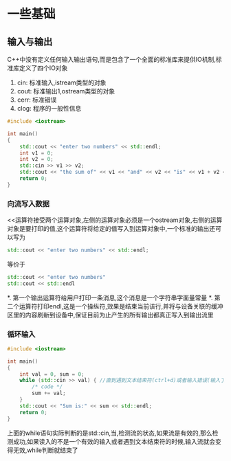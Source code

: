 # 一些基础

## 输入与输出

C++中没有定义任何输入输出语句,而是包含了一个全面的标准库来提供IO机制,标准库定义了四个IO对象

1. cin: 标准输入,istream类型的对象
2. cout: 标准输出1,ostream类型的对象
3. cerr: 标准错误
4. clog: 程序的一般性信息

```.cpp
#include <iostream>

int main()
{
    std::cout << "enter two numbers" << std::endl;
    int v1 = 0;
    int v2 = 0;
    std::cin >> v1 >> v2;
    std::cout << "the sum of" << v1 << "and" << v2 << "is" << v1 + v2 << std::endl;
    return 0;
}
```

### 向流写入数据

<<运算符接受两个运算对象,左侧的运算对象必须是一个ostream对象,右侧的运算对象是要打印的值,这个运算符将给定的值写入到运算对象中,一个标准的输出还可以写为

```.cpp
std::cout << "enter two numbers" << std::endl;
```

等价于

```.cpp  
std::cout << "enter two numbers"  
std::cout << std::endl
```

*. 第一个输出运算符给用户打印一条消息,这个消息是一个字符串字面量常量
*. 第二个运算符打印endl,这是一个操纵符,效果是结束当前该行,并将与设备关联的缓冲区里的内容刷新到设备中,保证目前为止产生的所有输出都真正写入到输出流里

### 循环输入

```.cpp
#include <iostream>

int main()
{
    int val = 0, sum = 0;
    while (std::cin >> val) { //直到遇到文本结束符(ctrl+d)或者输入错误(输入了一个字母)才会退出循环,回车不会退出
        /* code */
        sum += val;
    }
    std::cout << "Sum is:" << sum << std::endl;
    return 0;
}
```

上面的while语句实际判断的是std::cin,当,检测流的状态,如果流是有效的,那么检测成功,如果读入的不是一个有效的输入或者遇到文本结束符的时候,输入流就会变得无效,while判断就结束了